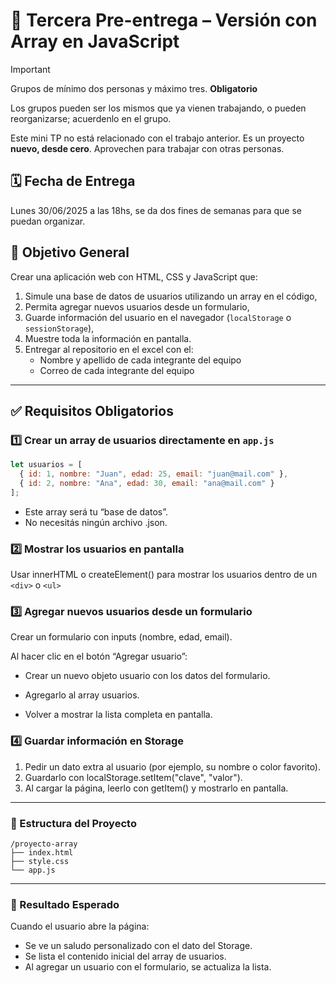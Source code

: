 # 📄 Tercera Pre-entrega – Versión con Array en JavaScript 

> [!IMPORTANT]
> Grupos de mínimo dos personas y máximo tres. **Obligatorio**
> 
> Los grupos pueden ser los mismos que ya vienen trabajando, o pueden reorganizarse; acuerdenlo en el grupo.
>
> Este mini TP no está relacionado con el trabajo anterior. Es un proyecto **nuevo, desde cero**. Aprovechen para trabajar con otras personas.

## 🗓️ Fecha de Entrega

Lunes 30/06/2025 a las 18hs, se da dos fines de semanas para que se puedan organizar.

## 🎯 Objetivo General

Crear una aplicación web con HTML, CSS y JavaScript que:
1. Simule una base de datos de usuarios utilizando un array en el código,
2. Permita agregar nuevos usuarios desde un formulario,
3. Guarde información del usuario en el navegador (`localStorage` o `sessionStorage`),
4. Muestre toda la información en pantalla.
5. Entregar al repositorio en el excel con el:
     - Nombre y apellido de cada integrante del equipo
     - Correo de cada integrante del equipo

---

## ✅ Requisitos Obligatorios

### 1️⃣ Crear un array de usuarios directamente en `app.js`

```js
let usuarios = [
  { id: 1, nombre: "Juan", edad: 25, email: "juan@mail.com" },
  { id: 2, nombre: "Ana", edad: 30, email: "ana@mail.com" }
];
```

- Este array será tu “base de datos”.
- No necesitás ningún archivo .json.

### 2️⃣ Mostrar los usuarios en pantalla

Usar innerHTML o createElement() para mostrar los usuarios dentro de un ```<div>``` o ```<ul>```

### 3️⃣ Agregar nuevos usuarios desde un formulario

Crear un formulario con inputs (nombre, edad, email).

Al hacer clic en el botón “Agregar usuario”:

  - Crear un nuevo objeto usuario con los datos del formulario.

  - Agregarlo al array usuarios.

  - Volver a mostrar la lista completa en pantalla.

### 4️⃣ Guardar información en Storage
1. Pedir un dato extra al usuario (por ejemplo, su nombre o color favorito).
2. Guardarlo con localStorage.setItem("clave", "valor").
3. Al cargar la página, leerlo con getItem() y mostrarlo en pantalla.

---

### 📁 Estructura del Proyecto

```
/proyecto-array
├── index.html
├── style.css
└── app.js
```

---

### 🧪 Resultado Esperado
Cuando el usuario abre la página:
  - Se ve un saludo personalizado con el dato del Storage.
  - Se lista el contenido inicial del array de usuarios.
  - Al agregar un usuario con el formulario, se actualiza la lista.

